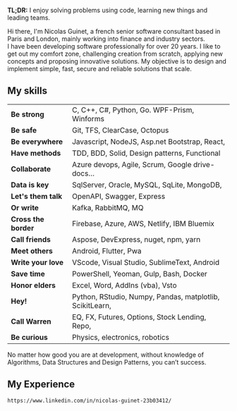 <strong>TL;DR:</strong> I enjoy solving problems using code, learning new things and leading teams.


Hi there, I'm Nicolas Guinet, a french senior software consultant based in Paris and London, mainly working into finance and industry sectors.   
I have been developing software professionally for over 20 years. I like to get out my comfort zone, challenging creation from scratch, applying new concepts and proposing innovative solutions. My objective is to design and implement simple, fast, secure and reliable solutions that scale.

## My skills
|||
|---|---|
| <strong>Be strong</strong> |C, C++, C#, Python, Go. WPF-Prism, Winforms| 
| <strong>Be safe</strong> | Git, TFS, ClearCase, Octopus|
| <strong>Be everywhere</strong> | Javascript, NodeJS, Asp.net Bootstrap, React, |Vue, Svelte, Html, Css, Typescript
| <strong>Have methods</strong> | TDD, BDD, Solid, Design patterns, Functional |programming
| <strong>Collaborate</strong> | Azure devops, Agile, Scrum, Google drive-docs…|
| <strong>Data is key</strong> | SqlServer, Oracle, MySQL, SqLite, MongoDB, |GraphQL, Sybase. Json, Xml, Xslt, Path. ORM: Linq, EF
| <strong>Let's them talk</strong> | OpenAPI, Swagger, Express|
| <strong>Or write</strong> | Kafka, RabbitMQ, MQ|
| <strong>Cross the border</strong> | Firebase, Azure, AWS, Netlify, IBM Bluemix|
| <strong>Call friends</strong> | Aspose, DevExpress, nuget, npm, yarn|
| <strong>Meet others</strong> | Android, Flutter, Pwa|
| <strong>Write your love</strong> | VScode, Visual Studio, SublimeText, Android |Studio
| <strong>Save time</strong> | PowerShell, Yeoman, Gulp, Bash, Docker|
| <strong>Honor elders</strong> | Excel, Word, AddIns (vba), Vsto|
| <strong>Hey!</strong> | Python, RStudio, Numpy, Pandas, matplotlib, ScikitLearn, |TensorFlow2, Julia
| <strong>Call Warren</strong> | EQ, FX, Futures, Options, Stock Lending, Repo, |Bloomberg Data License
| <strong>Be curious</strong> | Physics, electronics, robotics|

No matter how good you are at development, without knowledge of Algorithms, Data Structures and Design Patterns, you can’t success.

## My Experience
    
    https://www.linkedin.com/in/nicolas-guinet-23b03412/
